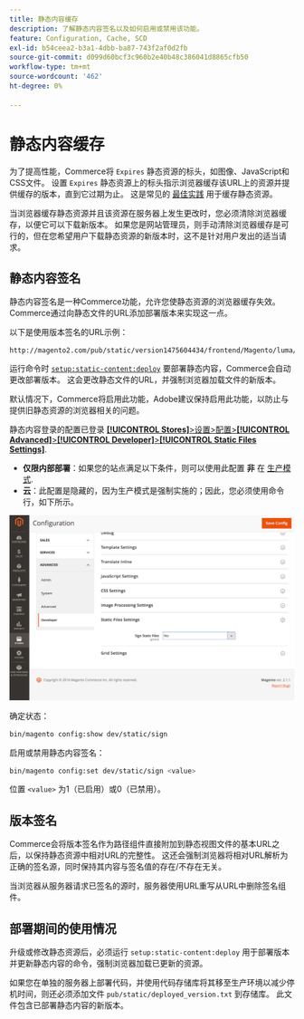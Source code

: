 ```yaml
---
title: 静态内容缓存
description: 了解静态内容签名以及如何启用或禁用该功能。
feature: Configuration, Cache, SCD
exl-id: b54ceea2-b3a1-4dbb-ba87-743f2af0d2fb
source-git-commit: d099d60bcf3c960b2e40b48c386041d8865cfb50
workflow-type: tm+mt
source-wordcount: '462'
ht-degree: 0%

---
```


# 静态内容缓存

为了提高性能，Commerce将 `Expires` 静态资源的标头，如图像、JavaScript和CSS文件。
设置 `Expires` 静态资源上的标头指示浏览器缓存该URL上的资源并提供缓存的版本，直到它过期为止。
这是常见的 [最佳实践](https://developer.yahoo.com/performance/rules.html#expires=) 用于缓存静态资源。

当浏览器缓存静态资源并且该资源在服务器上发生更改时，您必须清除浏览器缓存，以便它可以下载新版本。
如果您是网站管理员，则手动清除浏览器缓存是可行的，但在您希望用户下载静态资源的新版本时，这不是针对用户发出的适当请求。

## 静态内容签名

静态内容签名是一种Commerce功能，允许您使静态资源的浏览器缓存失效。
Commerce通过向静态文件的URL添加部署版本来实现这一点。

以下是使用版本签名的URL示例：

```terminal
http://magento2.com/pub/static/version1475604434/frontend/Magento/luma/en_US/images/logo.svg
```

运行命令时 [`setup:static-content:deploy`](../cli/static-view-file-deployment.md) 要部署静态内容，Commerce会自动更改部署版本。
这会更改静态文件的URL，并强制浏览器加载文件的新版本。

默认情况下，Commerce将启用此功能，Adobe建议保持启用此功能，以防止与提供旧静态资源的浏览器相关的问题。

静态内容登录的配置已登录 [**[!UICONTROL Stores]**>设置>配置>**[!UICONTROL Advanced]**>**[!UICONTROL Developer]**>**[!UICONTROL Static Files Settings]**](https://docs.magento.com/user-guide/system/static-file-signature.html).

- **仅限内部部署**：如果您的站点满足以下条件，则可以使用此配置 **非** 在 [生产模式](https://experienceleague.adobe.com/docs/commerce-operations/configuration-guide/setup/application-modes.html#production-mode).
- **云**：此配置是隐藏的，因为生产模式是强制实施的；因此，您必须使用命令行，如下所示。

![静态文件设置](../../assets/configuration/static-files-settings.png)

确定状态：

```bash
bin/magento config:show dev/static/sign
```

启用或禁用静态内容签名：

```bash
bin/magento config:set dev/static/sign <value>
```

位置 `<value>` 为1（已启用）或0（已禁用）。

## 版本签名

Commerce会将版本签名作为路径组件直接附加到静态视图文件的基本URL之后，以保持静态资源中相对URL的完整性。
这还会强制浏览器将相对URL解析为正确的签名源，同时保持其内容与签名值的存在/不存在无关。

当浏览器从服务器请求已签名的源时，服务器使用URL重写从URL中删除签名组件。

## 部署期间的使用情况

升级或修改静态资源后，必须运行 `setup:static-content:deploy` 用于部署版本并更新静态内容的命令，强制浏览器加载已更新的资源。

如果您在单独的服务器上部署代码，并使用代码存储库将其移至生产环境以减少停机时间，则还必须添加文件 `pub/static/deployed_version.txt` 到存储库。
此文件包含已部署静态内容的新版本。
